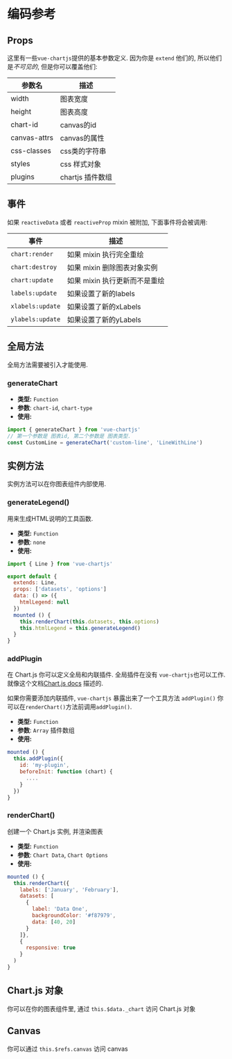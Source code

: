 # 编码参考

## Props

这里有一些`vue-chartjs`提供的基本参数定义. 因为你是 `extend` 他们的, 所以他们是*不可见的*, 但是你可以覆盖他们:

| 参数名 | 描述 |
|---|---|
| width | 图表宽度 |
| height | 图表高度 |
| chart-id | canvas的id |
| canvas-attrs | canvas的属性 |
| css-classes |  css类的字符串 |
| styles |  css 样式对象 |
| plugins | chartjs 插件数组 |

## 事件

如果 `reactiveData` 或者 `reactiveProp` mixin 被附加, 下面事件将会被调用:

| 事件 | 描述|
|---|---|
| `chart:render` | 如果 mixin 执行完全重绘 |
| `chart:destroy` | 如果 mixin 删除图表对象实例 |
| `chart:update` | 如果 mixin 执行更新而不是重绘 |
| `labels:update` | 如果设置了新的labels |
| `xlabels:update` | 如果设置了新的xLabels |
| `ylabels:update` | 如果设置了新的yLabels |


## 全局方法
全局方法需要被引入才能使用.

### generateChart

- **类型:** `Function`
- **参数**: `chart-id`, `chart-type`
- **使用:**

```js
import { generateChart } from 'vue-chartjs'
// 第一个参数是 图表id, 第二个参数是 图表类型.
const CustomLine = generateChart('custom-line', 'LineWithLine')
```

## 实例方法

实例方法可以在你图表组件内部使用.

### generateLegend()

用来生成HTML说明的工具函数.

- **类型:** `Function`
- **参数**: `none`
- **使用:**

```js {11}
import { Line } from 'vue-chartjs'

export default {
  extends: Line,
  props: ['datasets', 'options']
  data: () => ({
    htmlLegend: null
  })
  mounted () {
    this.renderChart(this.datasets, this.options)
    this.htmlLegend = this.generateLegend()
  }
}

```

### addPlugin

在 Chart.js 你可以定义全局和内联插件. 全局插件在没有 `vue-chartjs`也可以工作. 就像这个文档[Chart.js docs](http://www.chartjs.org/docs/latest/developers/plugins.html) 描述的.

如果你需要添加内联插件, `vue-chartjs` 暴露出来了一个工具方法 `addPlugin()`
你可以在`renderChart()`方法前调用`addPlugin()`.

- **类型:** `Function`
- **参数**: `Array` 插件数组
- **使用:**

```js
mounted () {
  this.addPlugin({
    id: 'my-plugin',
    beforeInit: function (chart) {
      ....
    }
  })
}
```

### renderChart()

创建一个 Chart.js 实例, 并渲染图表

- **类型:** `Function`
- **参数**: `Chart Data`, `Chart Options`
- **使用:**

```js
mounted () {
  this.renderChart({
    labels: ['January', 'February'],
    datasets: [
      {
        label: 'Data One',
        backgroundColor: '#f87979',
        data: [40, 20]
      }
    ]},
    {
      responsive: true
    }
  )
}
```

## Chart.js 对象

你可以在你的图表组件里, 通过 `this.$data._chart` 访问 Chart.js 对象

## Canvas

你可以通过 `this.$refs.canvas` 访问 canvas
